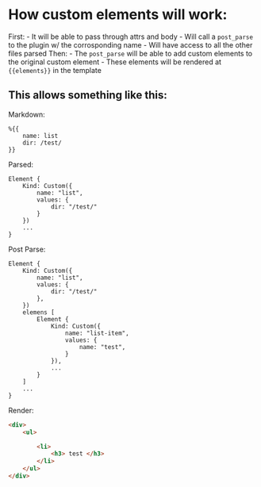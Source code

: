 # How custom elements will work:
First:
    - It will be able to pass through attrs and body
    - Will call a `post_parse` to the plugin w/ the corrosponding name
        - Will have access to all the other files parsed
Then:
    - The `post_parse` will be able to add custom elements to the original custom element
        - These elements will be rendered at `{{elements}}` in the template

## This allows something like this:

Markdown:
```
%{{
    name: list
    dir: /test/
}}
```

Parsed:
```
Element {
    Kind: Custom({
        name: "list",
        values: {
            dir: "/test/"
        }
    })
    ...
}
```

Post Parse:

```
Element {
    Kind: Custom({
        name: "list",
        values: {
            dir: "/test/"
        },
    })
    elemens [
        Element {
            Kind: Custom({
                name: "list-item",
                values: {
                    name: "test",
                }
            }),
            ...
        }
    ]
    ...
}
```

Render:
```html
<div>
    <ul>

        <li>
            <h3> test </h3>
        </li>
    </ul>
</div>
```
